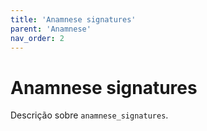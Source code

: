 ```yaml
---
title: 'Anamnese signatures'
parent: 'Anamnese'
nav_order: 2
---
```


# Anamnese signatures

Descrição sobre `anamnese_signatures`.
